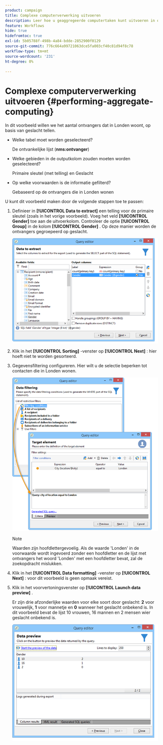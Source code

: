 ```yaml
---
product: campaign
title: Complexe computerverwerking uitvoeren
description: Leer hoe u geaggregeerde computertaken kunt uitvoeren in query's
feature: Workflows
hide: true
hidefromtoc: true
exl-id: 5b05788f-498b-4a84-bdde-2852900f0129
source-git-commit: 776c664a99721063dce5fa003cf40c81d94f8c78
workflow-type: tm+mt
source-wordcount: '231'
ht-degree: 0%

---
```


# Complexe computerverwerking uitvoeren {#performing-aggregate-computing}



In dit voorbeeld willen we het aantal ontvangers dat in Londen woont, op basis van geslacht tellen.

* Welke tabel moet worden geselecteerd?

  De ontvankelijke lijst (**nms:ontvanger**)

* Welke gebieden in de outputkolom zouden moeten worden geselecteerd?

  Primaire sleutel (met telling) en Geslacht

* Op welke voorwaarden is de informatie gefilterd?

  Gebaseerd op de ontvangers die in Londen wonen

U kunt dit voorbeeld maken door de volgende stappen toe te passen:

1. Definieer in **[!UICONTROL Data to extract]** een telling voor de primaire sleutel (zoals in het vorige voorbeeld). Voeg het veld **[!UICONTROL Gender]** toe aan de uitvoerkolom. Controleer de optie **[!UICONTROL Group]** in de kolom **[!UICONTROL Gender]** . Op deze manier worden de ontvangers gegroepeerd op geslacht.

   ![](assets/query_editor_nveau_27.png)

1. Klik in het **[!UICONTROL Sorting]** -venster op **[!UICONTROL Next]** : hier hoeft niet te worden gesorteerd.
1. Gegevensfiltering configureren. Hier wilt u de selectie beperken tot contacten die in Londen wonen.

   ![](assets/query_editor_22.png)

   >[!NOTE]
   >
   >Waarden zijn hoofdlettergevoelig. Als de waarde &#39;Londen&#39; in de voorwaarde wordt ingevoerd zonder een hoofdletter en de lijst met ontvangers het woord &#39;Londen&#39; met een hoofdletter bevat, zal de zoekopdracht mislukken.

1. Klik in het **[!UICONTROL Data formatting]** -venster op **[!UICONTROL Next]** : voor dit voorbeeld is geen opmaak vereist.
1. Klik in het voorvertoningsvenster op **[!UICONTROL Launch data preview]** .

   Er zijn drie afzonderlijke waarden voor elke soort door geslacht: **2** voor vrouwelijk, **1** voor mannetje en **0** wanneer het geslacht onbekend is. In dit voorbeeld bevat de lijst 10 vrouwen, 16 mannen en 2 mensen wier geslacht onbekend is.

   ![](assets/query_editor_agregat_04.png)
